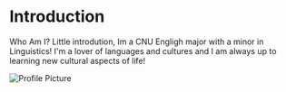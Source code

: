 # Introduction
 Who Am I? 
Little introdution, Im a CNU Engligh major with a minor in Linguistics! I'm a lover of languages and cultures and I am always up to learning new cultural aspects of life! 


 ![Profile Picture](https://AdaChicas3.github.io/Ada-Chicas-CNU/images/pfp.jpg)
